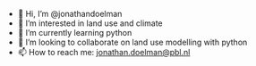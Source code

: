 - 👋 Hi, I’m @jonathandoelman
- 👀 I’m interested in land use and climate
- 🌱 I’m currently learning python
- 💞️ I’m looking to collaborate on land use modelling with python
- 📫 How to reach me: jonathan.doelman@pbl.nl

<!---
jonathandoelman/jonathandoelman is a ✨ special ✨ repository because its `README.md` (this file) appears on your GitHub profile.
You can click the Preview link to take a look at your changes.
--->
